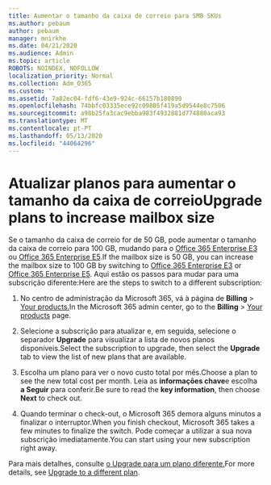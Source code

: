 ```yaml
---
title: Aumentar o tamanho da caixa de correio para SMB SKUs
ms.author: pebaum
author: pebaum
manager: mnirkhe
ms.date: 04/21/2020
ms.audience: Admin
ms.topic: article
ROBOTS: NOINDEX, NOFOLLOW
localization_priority: Normal
ms.collection: Adm_O365
ms.custom: ''
ms.assetid: 7a82ec04-fdf6-43e9-924c-66157b180890
ms.openlocfilehash: 74bbfc03335ece92c09805f419a5d9544e8c7506
ms.sourcegitcommit: a98b25fa3cac9ebba983f4932881d774880aca93
ms.translationtype: MT
ms.contentlocale: pt-PT
ms.lasthandoff: 05/13/2020
ms.locfileid: "44064296"
---
```

# <a name="upgrade-plans-to-increase-mailbox-size"></a><span data-ttu-id="fb885-102">Atualizar planos para aumentar o tamanho da caixa de correio</span><span class="sxs-lookup"><span data-stu-id="fb885-102">Upgrade plans to increase mailbox size</span></span>

<span data-ttu-id="fb885-103">Se o tamanho da caixa de correio for de 50 GB, pode aumentar o tamanho da caixa de correio para 100 GB, mudando para o [Office 365 Enterprise E3](https://products.office.com/business/office-365-enterprise-e3-business-software) ou [Office 365 Enterprise E5](https://products.office.com/business/office-365-enterprise-e5-business-software).</span><span class="sxs-lookup"><span data-stu-id="fb885-103">If the mailbox size is 50 GB, you can increase the mailbox size to 100 GB by switching to [Office 365 Enterprise E3](https://products.office.com/business/office-365-enterprise-e3-business-software) or [Office 365 Enterprise E5](https://products.office.com/business/office-365-enterprise-e5-business-software).</span></span> <span data-ttu-id="fb885-104">Aqui estão os passos para mudar para uma subscrição diferente:</span><span class="sxs-lookup"><span data-stu-id="fb885-104">Here are the steps to switch to a different subscription:</span></span>
  
1. <span data-ttu-id="fb885-105">No centro de administração da Microsoft 365, vá à página de **Billing**  >  [Your products.](https://go.microsoft.com/fwlink/p/?linkid=842054)</span><span class="sxs-lookup"><span data-stu-id="fb885-105">In the Microsoft 365 admin center, go to the **Billing** > [Your products](https://go.microsoft.com/fwlink/p/?linkid=842054) page.</span></span>

2. <span data-ttu-id="fb885-106">Selecione a subscrição para atualizar e, em seguida, selecione o separador **Upgrade** para visualizar a lista de novos planos disponíveis.</span><span class="sxs-lookup"><span data-stu-id="fb885-106">Select the subscription to upgrade, then select the **Upgrade** tab to view the list of new plans that are available.</span></span>

3. <span data-ttu-id="fb885-107">Escolha um plano para ver o novo custo total por mês.</span><span class="sxs-lookup"><span data-stu-id="fb885-107">Choose a plan to see the new total cost per month.</span></span> <span data-ttu-id="fb885-108">Leia as **informações chave**e escolha **a Seguir** para conferir.</span><span class="sxs-lookup"><span data-stu-id="fb885-108">Be sure to read the **key information**, then choose **Next** to check out.</span></span>

4. <span data-ttu-id="fb885-109">Quando terminar o check-out, o Microsoft 365 demora alguns minutos a finalizar o interruptor.</span><span class="sxs-lookup"><span data-stu-id="fb885-109">When you finish checkout, Microsoft 365 takes a few minutes to finalize the switch.</span></span> <span data-ttu-id="fb885-110">Pode começar a utilizar a sua nova subscrição imediatamente.</span><span class="sxs-lookup"><span data-stu-id="fb885-110">You can start using your new subscription right away.</span></span>

<span data-ttu-id="fb885-111">Para mais detalhes, consulte [o Upgrade para um plano diferente.](https://docs.microsoft.com/microsoft-365/commerce/subscriptions/upgrade-to-different-plan)</span><span class="sxs-lookup"><span data-stu-id="fb885-111">For more details, see [Upgrade to a different plan](https://docs.microsoft.com/microsoft-365/commerce/subscriptions/upgrade-to-different-plan).</span></span>
